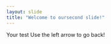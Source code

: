 ```yaml
---
layout: slide
title: "Welcome to oursecond slide!"
---
```

Your test
Use the left arrow to go back!
